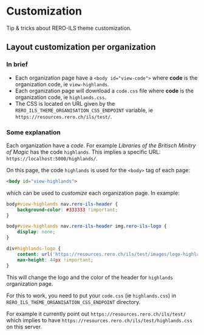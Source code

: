 # Customization

Tip & tricks about RERO-ILS theme customization.

## Layout customization per organization

### In brief

* Each organization page have a `<body id="view-code">` where **code** is the
  organization code, ie `view-highlands`.
* Each organization page will download a `code.css` file where **code** is
  the organization code, ie `highlands.css`.
* The CSS is located on URL given by the
  `RERO_ILS_THEME_ORGANISATION_CSS_ENDPOINT` variable, ie
  `https://resources.rero.ch/ils/test/`.

### Some explanation

Each organization have a *code*. For example *Libraries of the Britisch Minitry
of Magic* has the code `highlands`. This implies a specific URL:
`https://localhost:5000/highlands/`.

On this page, the code `highlands` is used for the `<body>` tag of each
page:

```html
<body id="view-highlands">
```

which can be used to *customize* each organization page. In example:

```css
body#view-highlands nav.rero-ils-header {
    background-color: #333333 !important;
}

body#view-highlands nav.rero-ils-header img.rero-ils-logo {
    display: none;
}

div#highlands-logo {
    content: url('https://resources.rero.ch/ils/test/images/logo-highlands.png');
    max-height: 44px !important;
}
```

This will change the logo and the color of the header for `highlands`
organization page.

For this to work, you need to put your `code.css` (ie `highlands.css`) in
`RERO_ILS_THEME_ORGANISATION_CSS_ENDPOINT` directory.

For example it currently point out `https://resources.rero.ch/ils/test/` which
implies to have `https://resources.rero.ch/ils/test/highlands.css` on this
server.
